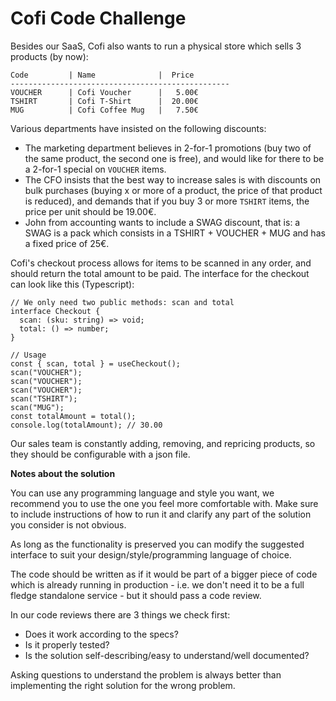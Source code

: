 # Cofi Code Challenge

Besides our SaaS, Cofi also wants to run a physical store which sells 3 products (by now):

```
Code         | Name              |  Price
-------------------------------------------------
VOUCHER      | Cofi Voucher      |   5.00€
TSHIRT       | Cofi T-Shirt      |  20.00€
MUG          | Cofi Coffee Mug   |   7.50€
```

Various departments have insisted on the following discounts:

- The marketing department believes in 2-for-1 promotions (buy two of the same product, the second one is free), and would like for there to be a 2-for-1 special on `VOUCHER` items.
- The CFO insists that the best way to increase sales is with discounts on bulk purchases (buying x or more of a product, the price of that product is reduced), and demands that if you buy 3 or more `TSHIRT` items, the price per unit should be 19.00€.
- John from accounting wants to include a SWAG discount, that is: a SWAG is a pack which consists in a TSHIRT + VOUCHER + MUG and has a fixed price of 25€.

Cofi's checkout process allows for items to be scanned in any order, and should return the total amount to be paid. The interface for the checkout can look like this (Typescript):

```tsx
// We only need two public methods: scan and total
interface Checkout {
  scan: (sku: string) => void;
  total: () => number;
}

// Usage
const { scan, total } = useCheckout();
scan("VOUCHER");
scan("VOUCHER");
scan("VOUCHER");
scan("TSHIRT");
scan("MUG");
const totalAmount = total();
console.log(totalAmount); // 30.00
```

Our sales team is constantly adding, removing, and repricing products, so they should be configurable with a json file.

**Notes about the solution**

You can use any programming language and style you want, we recommend you to use the one you feel more comfortable with. Make sure to include instructions of how to run it and clarify any part of the solution you consider is not obvious.

As long as the functionality is preserved you can modify the suggested interface to suit your design/style/programming language of choice.

The code should be written as if it would be part of a bigger piece of code which is already running in production - i.e. we don't need it to be a full fledge standalone service - but it should pass a code review.

In our code reviews there are 3 things we check first:

- Does it work according to the specs?
- Is it properly tested?
- Is the solution self-describing/easy to understand/well documented?

Asking questions to understand the problem is always better than implementing the right solution for the wrong problem.
